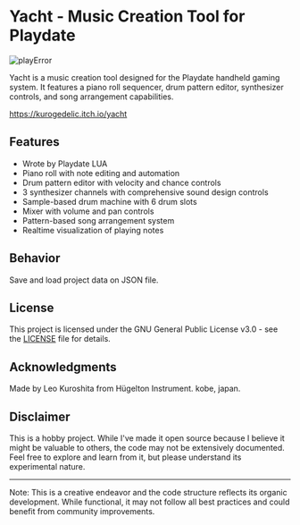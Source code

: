 # Yacht - Music Creation Tool for Playdate

![playError](https://github.com/user-attachments/assets/907fee07-843b-4c3c-88b1-6a7b0c864eca)

Yacht is a music creation tool designed for the Playdate handheld gaming system. It features a piano roll sequencer, drum pattern editor, synthesizer controls, and song arrangement capabilities.

https://kurogedelic.itch.io/yacht

## Features

- Wrote by Playdate LUA
- Piano roll with note editing and automation
- Drum pattern editor with velocity and chance controls
- 3 synthesizer channels with comprehensive sound design controls
- Sample-based drum machine with 6 drum slots
- Mixer with volume and pan controls
- Pattern-based song arrangement system
- Realtime visualization of playing notes

## Behavior

Save and load project data on JSON file.

## License

This project is licensed under the GNU General Public License v3.0 - see the [LICENSE](LICENSE) file for details.

## Acknowledgments

Made by Leo Kuroshita from Hügelton Instrument. kobe, japan.

## Disclaimer

This is a hobby project. While I've made it open source because I believe it might be valuable to others, the code may not be extensively documented. Feel free to explore and learn from it, but please understand its experimental nature.

---

Note: This is a creative endeavor and the code structure reflects its organic development. While functional, it may not follow all best practices and could benefit from community improvements.
